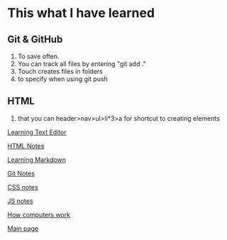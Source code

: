 # This what I have learned

## Git & GitHub
1. To save often.
2. You can track all files by entering "git add ."
3. Touch creates files in folders
4. to specify when using git push

## HTML
1. that you can header>nav>ul>li*3>a for shortcut to creating elements

[Learning Text Editor](https://will-ing.github.io/learning-journal/learn-text-editor)

[HTML Notes](https://will-ing.github.io/learning-journal/html-notes)

[Learning Markdown](https://will-ing.github.io/learning-journal/learning-markdown)

[Git Notes](https://will-ing.github.io/learning-journal/git-notes)

[CSS notes](https://will-ing.github.io/learning-journal/css-notes)

[JS notes](https://will-ing.github.io/learning-journal/js-notes)

[How computers work](https://will-ing.github.io/learning-journal/howcmpwrk)

[Main page](https://will-ing.github.io/learning-journal/)